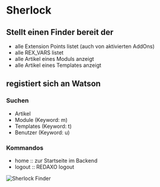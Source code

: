 
Sherlock
============================================


Stellt einen Finder bereit der
--------------------------------------------

* alle Extension Points listet (auch von aktivierten AddOns)
* alle REX_VARS listet
* alle Artikel eines Moduls anzeigt
* alle Artikel eines Templates anzeigt



registiert sich an Watson
--------------------------------------------

### Suchen

* Artikel
* Module (Keyword: m)
* Templates (Keyword: t)
* Benutzer (Keyword: u)


### Kommandos

* home :: zur Startseite im Backend
* logout :: REDAXO logout

![Sherlock Finder](http://blumbeet.com/screens/github/sherlock/finder.png)
